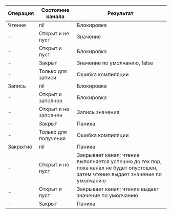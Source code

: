 | Операция | Состояние канала     | Результат                                                                                                                        |
|----------|----------------------|----------------------------------------------------------------------------------------------------------------------------------|
| Чтение   | nil                  | Блокировка                                                                                                                       |
| -        | Открыт и не пуст     | Значение                                                                                                                         |
| -        | Открыт и пуст        | Блокировка                                                                                                                       |
| -        | Закрыт               | Значение по умолчанию, false                                                                                                     |
| -        | Только для записи    | Ошибка компиляции                                                                                                                |
| Запись   | nil                  | Блокировка                                                                                                                       |
| -        | Открыт и заполнен    | Блокировка                                                                                                                       |
| -        | Открыт и не заполнен | Запись значения                                                                                                                  |
| -        | Закрыт               | Паника                                                                                                                           |
| -        | Только для получения | Ошибка компиляции                                                                                                                |
| Закрытие | nil                  | Паника                                                                                                                           |
| -        | Открыт и не пуст     | Закрывает канал; чтение выполняется успешно до тех пор, пока канал не будет опустошен, затем чтение выдает значение по умолчанию |
| -        | Открыт и пуст        | Закрывает канал; чтение выдает значение по умолчанию                                                                             |
| -        | Закрыт               | Паника                                                                                                                           |